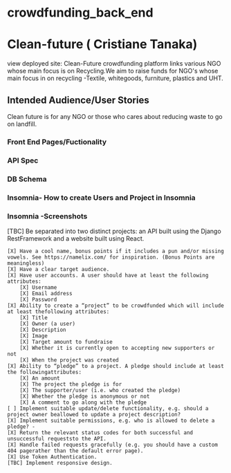 # crowdfunding_back_end
# Clean-future ( Cristiane Tanaka)
view deployed site:
Clean-Future crowdfunding platform links various NGO whose main focus is on Recycling.We aim to raise funds for NGO's whose main focus in on recycling -Textile, whitegoods, furniture, plastics and UHT.
## Intended Audience/User Stories
Clean future is for any NGO or those who cares about reducing waste to go on landfill. 
### Front End Pages/Fuctionality
### API Spec
### DB Schema
### Insomnia- How to create Users and Project in Insomnia
### Insomnia -Screenshots
[TBC] Be separated into two distinct projects: an API built using the Django RestFramework and a website built using React.
    
    [X] Have a cool name, bonus points if it includes a pun and/or missing vowels. See https://namelix.com/ for inspiration. (Bonus Points are meaningless)
    [X] Have a clear target audience.
    [X] Have user accounts. A user should have at least the following attributes:
        [X] Username
        [X] Email address
        [X] Password
    [X] Ability to create a “project” to be crowdfunded which will include at least thefollowing attributes:
        [X] Title
        [X] Owner (a user)
        [X] Description
        [X] Image
        [X] Target amount to fundraise
        [X] Whether it is currently open to accepting new supporters or not
        [X] When the project was created
    [X] Ability to “pledge” to a project. A pledge should include at least the followingattributes:
        [X] An amount
        [X] The project the pledge is for
        [X] The supporter/user (i.e. who created the pledge)
        [X] Whether the pledge is anonymous or not
        [X] A comment to go along with the pledge
    [ ] Implement suitable update/delete functionality, e.g. should a project owner beallowed to update a project description?
    [X] Implement suitable permissions, e.g. who is allowed to delete a pledge? - 
    [X] Return the relevant status codes for both successful and unsuccessful requeststo the API.
    [X] Handle failed requests gracefully (e.g. you should have a custom 404 pagerather than the default error page).
    [X] Use Token Authentication.
    [TBC] Implement responsive design.